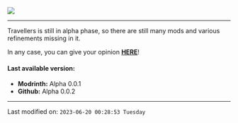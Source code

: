 ![](https://raw.githubusercontent.com/TravellersModpack/Travellers/main/Status_Banner.png)
***
Travellers is still in alpha phase, so there are still many mods and various refinements missing in it.

In any case, you can give your opinion [**HERE**](https://github.com/TravellersModpack/Travellers/issues)!

#### Last available version:
- **Modrinth:** Alpha 0.0.1
- **Github:** Alpha 0.0.2

------------
Last modified on: `2023-06-20 00:28:53 Tuesday`
